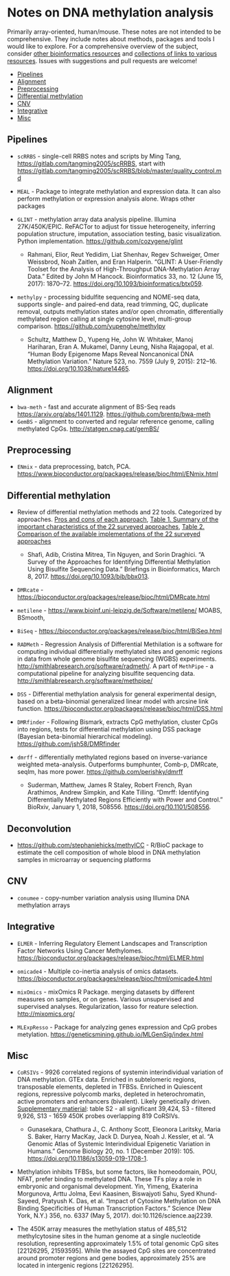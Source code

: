 # Notes on DNA methylation analysis

Primarily array-oriented, human/mouse. These notes are not intended to be comprehensive. They include notes about methods, packages and tools I would like to explore. For a comprehensive overview of the subject, consider [other bioinformatics resources](https://github.com/mdozmorov/Bioinformatics_notes) and [collections of links to various resources](https://github.com/mdozmorov/MDmisc_notes). Issues with suggestions and pull requests are welcome!

* [Pipelines](#pipelines)
* [Alignment](#alignment)
* [Preprocessing](#preprocessing)
* [Differential methylation](#differential-methylation)
* [CNV](#cnv)
* [Integrative](#integrative)
* [Misc](#misc)


## Pipelines

- `scRRBS` - single-cell RRBS notes and scripts by Ming Tang, https://gitlab.com/tangming2005/scRRBS, start with https://gitlab.com/tangming2005/scRRBS/blob/master/quality_control.md

- `MEAL` - Package to integrate methylation and expression data. It can also perform methylation or expression analysis alone. Wraps other packages

- `GLINT` - methylation array data analysis pipeline. Illumina 27K/450K/EPIC. ReFACTor to adjust for tissue heterogeneity, inferring population structure, imputation, association testing, basic visualization. Python implementation. https://github.com/cozygene/glint
    - Rahmani, Elior, Reut Yedidim, Liat Shenhav, Regev Schweiger, Omer Weissbrod, Noah Zaitlen, and Eran Halperin. “GLINT: A User-Friendly Toolset for the Analysis of High-Throughput DNA-Methylation Array Data.” Edited by John M Hancock. Bioinformatics 33, no. 12 (June 15, 2017): 1870–72. https://doi.org/10.1093/bioinformatics/btx059.

- `methylpy` - processing bidulfite sequencing and NOME-seq data, supports single- and paired-end data, read trimming, QC, duplicate removal, outputs methylation states and/or open chromatin, differentially methylated region calling at single cytosine level, multi-group comparison. https://github.com/yupenghe/methylpy
    - Schultz, Matthew D., Yupeng He, John W. Whitaker, Manoj Hariharan, Eran A. Mukamel, Danny Leung, Nisha Rajagopal, et al. “Human Body Epigenome Maps Reveal Noncanonical DNA Methylation Variation.” Nature 523, no. 7559 (July 9, 2015): 212–16. https://doi.org/10.1038/nature14465.


## Alignment

- `bwa-meth` - fast and accurate alignment of BS-Seq reads https://arxiv.org/abs/1401.1129. https://github.com/brentp/bwa-meth
- `GemBS` - alignment to converted and regular reference genome, calling methylated CpGs. http://statgen.cnag.cat/gemBS/


## Preprocessing

- `ENmix` - data preprocessing, batch, PCA. https://www.bioconductor.org/packages/release/bioc/html/ENmix.html


## Differential methylation

- Review of differential methylation methods and 22 tools. Categorized by approaches. [Pros and cons of each approach](https://academic.oup.com/view-large/figure/121909042/bbx013f3.tif), [Table 1. Summary of the important characteristics of the 22 surveyed approaches](https://academic.oup.com/view-large/121909044), [Table 2. Comparison of the available implementations of the 22 surveyed approaches](https://academic.oup.com/view-large/121909057)
    - Shafi, Adib, Cristina Mitrea, Tin Nguyen, and Sorin Draghici. “A Survey of the Approaches for Identifying Differential Methylation Using Bisulfite Sequencing Data.” Briefings in Bioinformatics, March 8, 2017. https://doi.org/10.1093/bib/bbx013.

- `DMRcate` - https://bioconductor.org/packages/release/bioc/html/DMRcate.html
- `metilene` - https://www.bioinf.uni-leipzig.de/Software/metilene/
MOABS, BSmooth, 
- `BiSeq` - https://bioconductor.org/packages/release/bioc/html/BiSeq.html
- `RADMeth` - Regression Analysis of Differential Methilation is a software for computing individual differentially methylated sites and genomic regions in data from whole genome bisulfite sequencing (WGBS) experiments. http://smithlabresearch.org/software/radmeth/. A part of `MethPipe` - a computational pipeline for analyzing bisulfite sequencing data. http://smithlabresearch.org/software/methpipe/
- `DSS` - Differential methylation analysis for general experimental design, based on a beta-binomial generalized linear model with arcsine link function. https://bioconductor.org/packages/release/bioc/html/DSS.html
- `DMRfinder` - Following Bismark, extracts CpG methylation, cluster CpGs into regions, tests for differential methylation using DSS package (Bayesian beta-binomial hierarchical modeling). https://github.com/jsh58/DMRfinder

- `dmrff` - differentially methylated regions based on inverse-variance weighted meta-analysis. Outperforms bumphunter, Comb-p, DMRcate, seqlm, has more power. https://github.com/perishky/dmrff
    - Suderman, Matthew, James R Staley, Robert French, Ryan Arathimos, Andrew Simpkin, and Kate Tilling. “Dmrff: Identifying Differentially Methylated Regions Efficiently with Power and Control.” BioRxiv, January 1, 2018, 508556. https://doi.org/10.1101/508556.


## Deconvolution

- https://github.com/stephaniehicks/methylCC - R/BioC package to estimate the cell composition of whole blood in DNA methylation samples in microarray or sequencing platforms


## CNV

- `conumee` - copy-number variation analysis using Illumina DNA methylation arrays


## Integrative

- `ELMER` - Inferring Regulatory Element Landscapes and Transcription Factor Networks Using Cancer Methylomes. https://bioconductor.org/packages/release/bioc/html/ELMER.html

- `omicade4` - Multiple co-inertia analysis of omics datasets. https://bioconductor.org/packages/release/bioc/html/omicade4.html

- `mixOmics` - mixOmics R Package. merging datasets by different measures on samples, or on genes. Various unsupervised and supervised analyses. Regularization, lasso for reature selection. http://mixomics.org/

- `MLExpResso` - Package for analyzing genes expression and CpG probes metylation. https://geneticsmining.github.io/MLGenSig/index.html


## Misc

- `CoRSIVs` - 9926 correlated regions of systemin interindividual variation of DNA methylation. GTEx data. Enriched in subtelomeric regions, transposable elements, depleted in TFBSs. Enriched in Quiescent regions, repressive polycomb marks, depleted in heterochromatin, active promoters and enhancers (bivalent). Likely genetically driven. [Supplementary matierial](https://genomebiology.biomedcentral.com/articles/10.1186/s13059-019-1708-1#Sec13): table S2 - all significant 39,424, S3 - filtered 9,926, S13 - 1659 450K probes overlapping 819 CoRSIVs.
    - Gunasekara, Chathura J., C. Anthony Scott, Eleonora Laritsky, Maria S. Baker, Harry MacKay, Jack D. Duryea, Noah J. Kessler, et al. “A Genomic Atlas of Systemic Interindividual Epigenetic Variation in Humans.” Genome Biology 20, no. 1 (December 2019): 105. https://doi.org/10.1186/s13059-019-1708-1.

- Methylation inhibits TFBSs, but some factors, like homeodomain, POU, NFAT, prefer binding to methylated DNA. These TFs play a role in embryonic and organismal development. Yin, Yimeng, Ekaterina Morgunova, Arttu Jolma, Eevi Kaasinen, Biswajyoti Sahu, Syed Khund-Sayeed, Pratyush K. Das, et al. “Impact of Cytosine Methylation on DNA Binding Specificities of Human Transcription Factors.” Science (New York, N.Y.) 356, no. 6337 (May 5, 2017). doi:10.1126/science.aaj2239.

- The 450K array measures the methylation status of 485,512 methylcytosine sites in the human genome at a single nucleotide resolution, representing approximately 1.5% of total genomic CpG sites [22126295, 21593595]. While the assayed CpG sites are concentrated around promoter regions and gene bodies, approximately 25% are located in intergenic regions [22126295].
